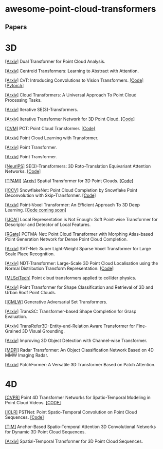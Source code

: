 # awesome-point-cloud-transformers

## Papers

# 3D
[[Arxiv]](https://arxiv.org/pdf/2104.13044.pdf) Dual Transformer for Point Cloud Analysis.

[[Arxiv]](https://arxiv.org/pdf/2102.08606.pdf) Centroid Transformers: Learning to Abstract with Attention.

[[Arxiv]](https://arxiv.org/pdf/2103.15808.pdf) CvT: Introducing Convolutions to Vision Transformers. [[Code]](https://github.com/microsoft/CvT) [[Pytorch]](https://github.com/rishikksh20/convolution-vision-transformers)

[[Arxiv]](https://arxiv.org/pdf/2007.11679.pdf) Cloud Transformers: A Universal Approach To Point Cloud Processing Tasks. 

[[Arxiv]](https://arxiv.org/pdf/2102.13419.pdf) Iterative SE(3)-Transformers.

[[Arxiv]](https://arxiv.org/pdf/1811.11209.pdf) Iterative Transformer Network for 3D Point Cloud. [[Code]](https://github.com/wentaoyuan/it-net)

[[CVM]](https://link.springer.com/content/pdf/10.1007/s41095-021-0229-5.pdf) PCT: Point Cloud Transformer. [[Code]](https://github.com/MenghaoGuo/PCT)

[[Arxiv]](https://arxiv.org/pdf/2104.13636.pdf) Point Cloud Learning with Transformer.

[[Arxiv]](https://arxiv.org/pdf/2012.09164.pdf) Point Transformer.

[[Arxiv]](https://arxiv.org/pdf/2011.00931.pdf) Point Transformer.

[[NeurIPS]](https://proceedings.neurips.cc/paper/2020/file/15231a7ce4ba789d13b722cc5c955834-Paper.pdf) SE(3)-Transformers: 3D Roto-Translation Equivariant Attention Networks. [[Code]](https://github.com/FabianFuchsML/se3-transformer-public)

[[TPAMI]](https://ieeexplore-ieee-org.udel.idm.oclc.org/stamp/stamp.jsp?tp=&arnumber=9393615) [[Arxiv]](https://arxiv.org/pdf/1906.10887.pdf) Spatial Transformer for 3D Point Clouds. [[Code]](https://github.com/samaonline/spatial-transformer-for-3d-point-clouds)

[[ICCV]](https://arxiv.org/pdf/2108.04444.pdf) SnowflakeNet: Point Cloud Completion by Snowflake Point Deconvolution with
Skip-Transformer. [[Code]](https://github.com/AllenXiangX/SnowflakeNet)

[[Arxiv]](https://arxiv.org/pdf/2108.06076.pdf) Point-Voxel Transformer: An Efficient Approach To 3D Deep Learning. [[Code coming soon]](https://github.com/2020zhangcheng/PVT)

[[IJCAI]](https://www.ijcai.org/proceedings/2021/0159.pdf) Local Representation is Not Enough: Soft Point-wise Transformer for Descriptor and Detector of Local Features.

[[RGate]](https://www.researchgate.net/profile/Alexander-Perzylo/publication/353955048_PCTMA-Net_Point_Cloud_Transformer_with_Morphing_Atlas-based_Point_Generation_Network_for_Dense_Point_Cloud_Completion/links/611bd6930c2bfa282a50001d/PCTMA-Net-Point-Cloud-Transformer-with-Morphing-Atlas-based-Point-Generation-Network-for-Dense-Point-Cloud-Completion.pdf) PCTMA-Net: Point Cloud Transformer with Morphing Atlas-based Point Generation Network for Dense Point Cloud Completion.

[[Arxiv]](https://arxiv.org/pdf/2105.00149.pdf) SVT-Net: Super Light-Weight Sparse Voxel Transformer for Large Scale Place Recognition.

[[Arxiv]](https://arxiv.org/pdf/2103.12292.pdf) NDT-Transformer: Large-Scale 3D Point Cloud Localisation using the Normal Distribution Transform Representation. [[Code]](https://github.com/dachengxiaocheng/NDT-Transformer)

[[MLSciTech]](https://iopscience.iop.org/article/10.1088/2632-2153/ac07f6/pdf) Point cloud transformers applied to collider physics.

[[Arxiv]](https://arxiv.org/pdf/2011.03921.pdf) Point Transformer for Shape Classification and Retrieval of 3D and Urban Roof Point Clouds.

[[ICMLW]](https://www.ml.informatik.tu-darmstadt.de/papers/stelzner2020ood_gast.pdf) Generative Adversarial Set Transformers.

[[Arxiv]](https://arxiv.org/pdf/2107.00511.pdf) TransSC: Transformer-based Shape Completion for Grasp Evaluation.

[[Arxiv]](https://arxiv.org/pdf/2108.02388.pdf) TransRefer3D: Entity-and-Relation Aware Transformer for Fine-Grained 3D Visual Grounding.

[[Arxiv]](https://arxiv.org/pdf/2108.10723.pdf) Improving 3D Object Detection with Channel-wise Transformer.

[[MDPI]](https://doi.org/10.3390/s21113854) Radar Transformer: An Object Classification Network Based on 4D MMW Imaging Radar.

[[Arxiv]](https://arxiv.org/pdf/2111.00207.pdf) PatchFormer: A Versatile 3D Transformer Based on Patch Attention.

# 4D
[[CVPR]](https://openaccess.thecvf.com/content/CVPR2021/papers/Fan_Point_4D_Transformer_Networks_for_Spatio-Temporal_Modeling_in_Point_Cloud_CVPR_2021_paper.pdf) Point 4D Transformer Networks for Spatio-Temporal Modeling in Point Cloud Videos. [[CODE]](https://github.com/hehefan/P4Transformer)

[[ICLR]](https://openreview.net/pdf?id=O3bqkf_Puys) PSTNet: Point Spatio-Temporal Convolution on Point Cloud Sequences. [[Code]](https://github.com/hehefan/Point-Spatio-Temporal-Convolution)

[[TIM]](https://ieeexplore-ieee-org.udel.idm.oclc.org/stamp/stamp.jsp?tp=&arnumber=9522122) Anchor-Based Spatio-Temporal Attention 3D Convolutional Networks for Dynamic 3D Point Cloud Sequences.

[[Arxiv]](https://arxiv.org/pdf/2110.09783.pdf) Spatial-Temporal Transformer for 3D Point Cloud Sequences.
